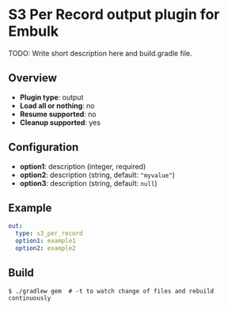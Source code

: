 # S3 Per Record output plugin for Embulk

TODO: Write short description here and build.gradle file.

## Overview

* **Plugin type**: output
* **Load all or nothing**: no
* **Resume supported**: no
* **Cleanup supported**: yes

## Configuration

- **option1**: description (integer, required)
- **option2**: description (string, default: `"myvalue"`)
- **option3**: description (string, default: `null`)

## Example

```yaml
out:
  type: s3_per_record
  option1: example1
  option2: example2
```


## Build

```
$ ./gradlew gem  # -t to watch change of files and rebuild continuously
```
